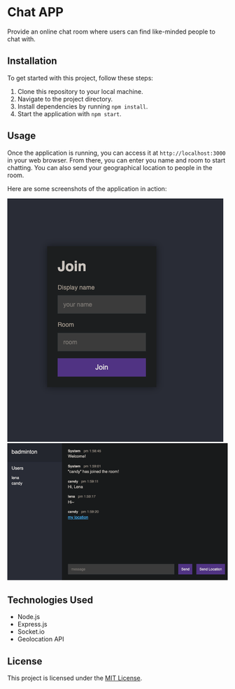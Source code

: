 # Chat APP

Provide an online chat room where users can find like-minded people to chat with.

## Installation

To get started with this project, follow these steps:

1. Clone this repository to your local machine.
2. Navigate to the project directory.
3. Install dependencies by running `npm install`.
4. Start the application with `npm start`.

## Usage

Once the application is running, you can access it at `http://localhost:3000` in your web browser. From there, you can enter you name and room to start chatting. You can also send your geographical location to people in the room.

Here are some screenshots of the application in action:

![Screenshot 1](screenshots/chat-app-1.png)
![Screenshot 2](screenshots/chat-app-2.png)


## Technologies Used

- Node.js
- Express.js
- Socket.io
- Geolocation API


## License

This project is licensed under the [MIT License](LICENSE).
